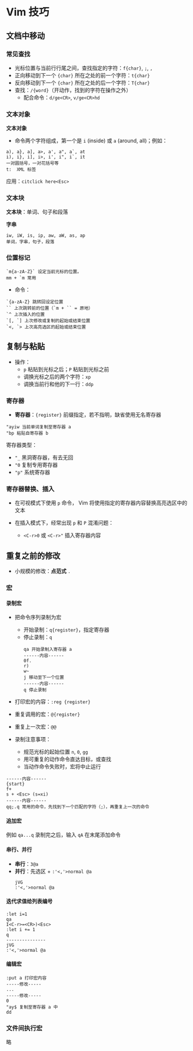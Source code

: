# Vim 技巧

## 文档中移动

### 常见查找

- 光标位置与当前行行尾之间，查找指定的字符：`f{char}`, `;`, `,`
- 正向移动到下一个 `{char}` 所在之处的前一个字符：`t{char}`
- 反向移动到下一个 `{char}` 所在之处的后一个字符：`T{char}`
- 查找：`/{word}`（开动作，找到的字符在操作之外）
    - 配合命令：`d/ge<CR>`, `v/ge<CR>hd`

### 文本对象

**文本对象**
- 命令两个字符组成，第一个是 `i` (inside) 或 `a` (around, all)；例如：
```
a), a}, a], a>, a', a", a`, at
i), i}, i], i>, i', i", i`, it
一对圆括号，一对花括号等
t:  XML 标签
```
应用：`citclick here<Esc>` 

### 文本块
**文本块**：单词、句子和段落

**字串**

``` 
iw, iW, is, ip, aw, aW, as, ap
单词，字串，句子，段落
```

### 位置标记
```
`m{a-zA-Z}` 设定当前光标的位置。
mm + `m 常用
```
- 命令：
```
`{a-zA-Z} 跳转回设定位置
`` 上次跳转前的位置（`m + `` = 原地）
`^ 上次插入的位置
`[, `] 上次修改或复制的起始或结束位置
`<, `> 上次高亮选区的起始或结束位置
```

## 复制与粘贴

- 操作：
	- `p` 粘贴到光标之后；`P` 粘贴到光标之前
	- 调换光标之后的两个字符：`xp` 
	- 调换当前行和他的下一行：`ddp` 


### 寄存器
- **寄存器**：`{register}` 前缀指定，若不指明，缺省使用无名寄存器
```
"ayiw 当前单词复制至寄存器 a
"bp 粘贴自寄存器 b
```

寄存器类型：
- `"_` 黑洞寄存器，有去无回
- `"0` 复制专用寄存器
- `"p"` 系统寄存器

### 寄存器替换、插入
- 在可视模式下使用 `p` 命令， Vim 将使用指定的寄存器内容替换高亮选区中的文本

- 在插入模式下，经常出现 `p` 和 `P` 混淆问题：
	- `<C-r>0` 或 `<C-r>"` 插入寄存器内容

## 重复之前的修改

- 小规模的修改：**点范式** `.`

### 宏
#### 录制宏
-  把命令序列录制为宏
	- 开始录制：`q{register}`，指定寄存器
	- 停止录制：`q`
		```
		qa 开始录制入寄存器 a
		------内容------
		0f.
		r)
		w~
		j 移动至下一个位置
		------内容------
		q 停止录制
		```
- 打印宏的内容：`:reg {register}`
- 重复调用的宏：`@{register}`
- 重复上一次宏：`@@`

- 录制注意事项：
	- 规范光标的起始位置 `n`, `0`, `gg`
	- 用可重复的动作命令直达目标，或查找
	- 当动作命令失败时，宏将中止运行

```
------内容------
{start}
f+
s + <Esc> (s=xi)
------内容------
qq;.q 常用的命令，先找到下一个匹配的字符（;），再重复上一次的命令
```

#### 追加宏

例如 `qa...q` 录制完之后，输入 `qA` 在末尾添加命令

#### 串行、并行
- **串行**：`3@a`
- **并行**：先选区 + `:'<,'>normal @a`
	```
	jVG
	:'<,'>normal @a
	```

#### 迭代求值给列表编号
```
:let i=1
qa
I<C-r>=<CR>)<Esc>
:let i += 1
q
---------------
jVG
:'<,'>normal @a
```

#### 编辑宏
```
:put a 打印宏内容
-----修改-----
...
-----修改-----
0
"ay$ 复制至寄存器 a 中
dd
```
### 文件间执行宏
 略
 

